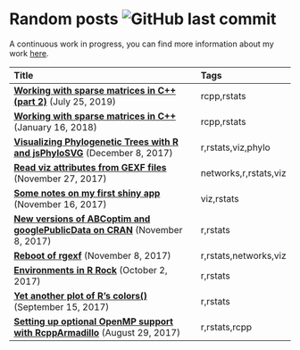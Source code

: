 
# Random posts ![GitHub last commit](https://img.shields.io/github/last-commit/gvegayon/posts)

A continuous work in progress, you can find more information about my
work [here](https://ggvy.cl).

| Title                                                                                                                                                                                                      | Tags                  |
| :--------------------------------------------------------------------------------------------------------------------------------------------------------------------------------------------------------- | :-------------------- |
| <a href="20190725-working-with-sparse-matrices-in-c-part2/README.Rmd" target="_blank" style="font-weight:bold;">Working with sparse matrices in C++ (part 2)</a> (July 25, 2019)                           | rcpp,rstats           |
| <a href="20180116-working-with-sparse-matrices-in-c/README.Rmd" target="_blank" style="font-weight:bold;">Working with sparse matrices in C++</a> (January 16, 2018)                                       | rcpp,rstats           |
| <a href="20171208-visualizing-phylogenetic-trees-with-r-and-jsphylosvg/README.Rmd" target="_blank" style="font-weight:bold;">Visualizing Phylogenetic Trees with R and jsPhyloSVG</a> (December 8, 2017)   | r,rstats,viz,phylo    |
| <a href="20171127-read-viz-attributes-from-gexf-files/README.Rmd" target="_blank" style="font-weight:bold;">Read viz attributes from GEXF files</a> (November 27, 2017)                                    | networks,r,rstats,viz |
| <a href="20171116-some-notes-on-my-first-shiny-app/README.md" target="_blank" style="font-weight:bold;">Some notes on my first shiny app</a> (November 16, 2017)                                           | viz,rstats            |
| <a href="20171108-new-versions-of-abcoptim-and-googlepublicdata-on-cran/README.Rmd" target="_blank" style="font-weight:bold;">New versions of ABCoptim and googlePublicData on CRAN</a> (November 8, 2017) | r,rstats              |
| <a href="20171108-reboot-of-rgexf/README.Rmd" target="_blank" style="font-weight:bold;">Reboot of rgexf</a> (November 8, 2017)                                                                             | r,rstats,networks,viz |
| <a href="20171002-environments-in-r-rock/README.Rmd" target="_blank" style="font-weight:bold;">Environments in R Rock</a> (October 2, 2017)                                                                | r,rstats              |
| <a href="20170915-yet-another-plot-of-r-s-colors/README.Rmd" target="_blank" style="font-weight:bold;">Yet another plot of R’s colors()</a> (September 15, 2017)                                           | r,rstats              |
| <a href="20170829-setting-up-optional-openmp-support-with-rcpparmadillo/README.md" target="_blank" style="font-weight:bold;">Setting up optional OpenMP support with RcppArmadillo</a> (August 29, 2017)   | r,rstats,rcpp         |
